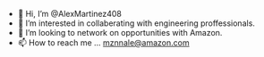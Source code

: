- 👋 Hi, I’m @AlexMartinez408
- 👀 I’m interested in collaberating with engineering proffessionals.
- 💞️ I’m looking to network on opportunities with Amazon.
- 📫 How to reach me ... mznnale@amazon.com

<!---
AlexMartinez408/AlexMartinez408 is a ✨ special ✨ repository because its `README.md` (this file) appears on your GitHub profile.
You can click the Preview link to take a look at your changes.
--->
